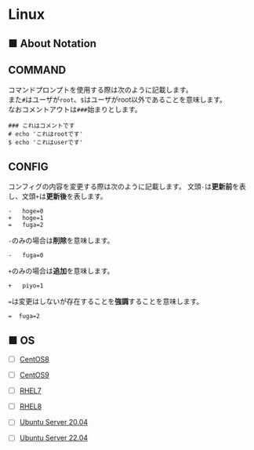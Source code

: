 # Linux
## ■ About Notation
## COMMAND
コマンドプロンプトを使用する際は次のように記載します。  
また`#`はユーザが`root`、`$`はユーザがroot以外であることを意味します。  
なおコメントアウトは`###`始まりとします。
```
### これはコメントです
# echo 'これはrootです'
$ echo 'これはuserです'
```
## CONFIG
コンフィグの内容を変更する際は次のように記載します。
文頭`-`は**更新前**を表し、文頭`+`は**更新後**を表します。
```
-   hoge=0
+   hoge=1
=   fuga=2
```  
`-`のみの場合は**削除**を意味します。
```
-   fuga=0
```
`+`のみの場合は**追加**を意味します。
```
+   piyo=1
```
`=`は変更はしないが存在することを**強調**することを意味します。
```
=  fuga=2
```
## ■ OS
- [ ] [CentOS8](CentOS8)
- [ ] [CentOS9](CentOS9)
- [ ] [RHEL7](RHEL7)
- [ ] [RHEL8](RHEL8)
- [ ] [Ubuntu Server 20.04](Ubuntu_Server_20.04)
- [ ] [Ubuntu Server 22.04](Ubuntu_Server_20.04)

